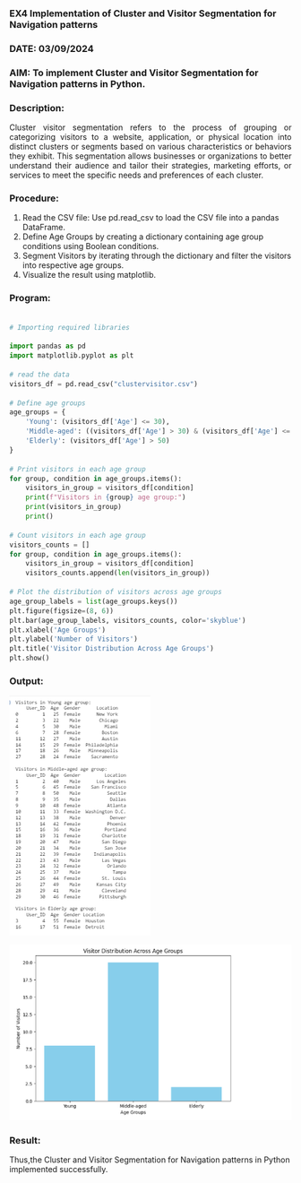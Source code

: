 ### EX4 Implementation of Cluster and Visitor Segmentation for Navigation patterns
### DATE: 03/09/2024
### AIM: To implement Cluster and Visitor Segmentation for Navigation patterns in Python.
### Description:
<div align= "justify">Cluster visitor segmentation refers to the process of grouping or categorizing visitors to a website, 
  application, or physical location into distinct clusters or segments based on various characteristics or behaviors they exhibit. 
  This segmentation allows businesses or organizations to better understand their audience and tailor their strategies, marketing efforts, 
  or services to meet the specific needs and preferences of each cluster.</div>
  
### Procedure:
1) Read the CSV file: Use pd.read_csv to load the CSV file into a pandas DataFrame.
2) Define Age Groups by creating a dictionary containing age group conditions using Boolean conditions.
3) Segment Visitors by iterating through the dictionary and filter the visitors into respective age groups.
4) Visualize the result using matplotlib.

### Program:
```python

# Importing required libraries

import pandas as pd
import matplotlib.pyplot as plt

# read the data
visitors_df = pd.read_csv("clustervisitor.csv") 

# Define age groups
age_groups = {
    'Young': (visitors_df['Age'] <= 30),
    'Middle-aged': ((visitors_df['Age'] > 30) & (visitors_df['Age'] <= 50)),
    'Elderly': (visitors_df['Age'] > 50)
}

# Print visitors in each age group
for group, condition in age_groups.items():
    visitors_in_group = visitors_df[condition]
    print(f"Visitors in {group} age group:")
    print(visitors_in_group)
    print()

# Count visitors in each age group
visitors_counts = []
for group, condition in age_groups.items():
    visitors_in_group = visitors_df[condition]
    visitors_counts.append(len(visitors_in_group))

# Plot the distribution of visitors across age groups
age_group_labels = list(age_groups.keys())
plt.figure(figsize=(8, 6))
plt.bar(age_group_labels, visitors_counts, color='skyblue')
plt.xlabel('Age Groups')
plt.ylabel('Number of Visitors')
plt.title('Visitor Distribution Across Age Groups')
plt.show()

```
### Output:

![a](image.png)


![a](image-1.png)



### Result:
Thus,the Cluster and Visitor Segmentation for Navigation patterns in Python implemented successfully.


